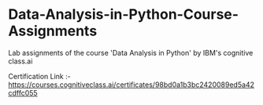 # Data-Analysis-in-Python-Course-Assignments
Lab assignments of the course 'Data Analysis in Python' by IBM's cognitive class.ai

Certification Link :- https://courses.cognitiveclass.ai/certificates/98bd0a1b3bc2420089ed5a42cdffc055
